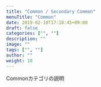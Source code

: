 ```yaml
---
title: "Common / Secondary Common"
menuTitle: "Common"
date: 2019-02-10T17:18:45+09:00
draft: false
categories: ["", ""]
description: ""
image: ""
tags: ["", ""]
author: ""
weight: 10
--- 
```


Commonカテゴリの説明